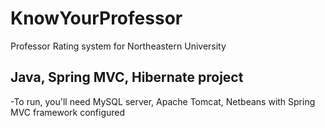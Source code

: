 # KnowYourProfessor
Professor Rating system for Northeastern University
## Java, Spring MVC, Hibernate project
-To run, you'll need MySQL server, Apache Tomcat, Netbeans with Spring MVC framework configured
